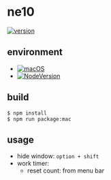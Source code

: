 # ne10

[![version](https://img.shields.io/badge/version-0.1.3-orange.svg)]()

## environment

- [![macOS](https://img.shields.io/badge/macOS_BigSur-11.4-green.svg)]()
- [![NodeVersion](https://img.shields.io/badge/node-16.3.0-blue.svg)](https://nodejs.org/ja/)


## build

```shell
$ npm install
$ npm run package:mac
```

## usage

- hide window: `option + shift`
- work timer:
	- reset count: from menu bar
